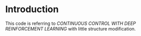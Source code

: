 # Introduction
This code is referring to *CONTINUOUS CONTROL WITH DEEP REINFORCEMENT LEARNING* with little structure modification.
